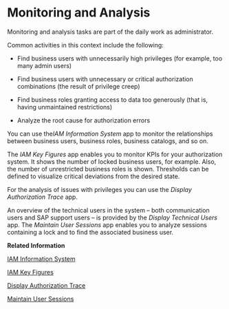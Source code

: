 <!-- loio0fc8df84e93147f58c4329b454809d22 -->

# Monitoring and Analysis



Monitoring and analysis tasks are part of the daily work as administrator.

Common activities in this context include the following:

-   Find business users with unnecessarily high privileges \(for example, too many admin users\)

-   Find business users with unnecessary or critical authorization combinations \(the result of privilege creep\)

-   Find business roles granting access to data too generously \(that is, having unmaintained restrictions\)

-   Analyze the root cause for authorization errors


You can use the*IAM Information System* app to monitor the relationships between business users, business roles, business catalogs, and so on.

The *IAM Key Figures* app enables you to monitor KPIs for your authorization system. It shows the number of locked business users, for example. Also, the number of unrestricted business roles is shown. Thresholds can be defined to visualize critical deviations from the desired state.

For the analysis of issues with privileges you can use the *Display Authorization Trace* app.

An overview of the technical users in the system – both communication users and SAP support users – is provided by the *Display Technical Users* app. The *Maintain User Sessions* app enables you to analyze sessions containing a lock and to find the associated business user.

**Related Information**  


[IAM Information System](iam-information-system-82d17cf.md "With this app you can get an overview of business users in your system and what roles and restrictions are assigned to them.")

[IAM Key Figures](iam-key-figures-f249696.md)

[Display Authorization Trace](display-authorization-trace-79b3c9b.md)

[Maintain User Sessions](maintain-user-sessions-dde9087.md)


